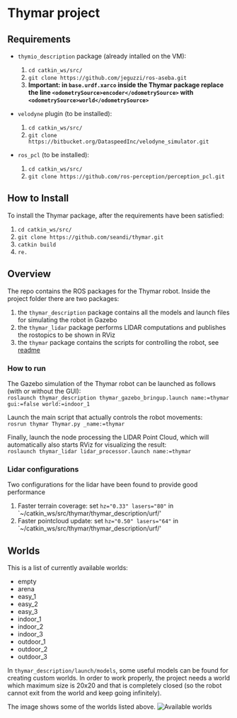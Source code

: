 # Thymar project

## Requirements

- `thymio_description` package (already intalled on the VM):
  1. `cd catkin_ws/src/`
  2. `git clone https://github.com/jeguzzi/ros-aseba.git`
  3. **Important: in `base.urdf.xarco` inside the Thymar package replace the line `<odometrySource>encoder</odometrySource>` with `<odometrySource>world</odometrySource>`**
  
- `velodyne` plugin (to be installed):
  1. `cd catkin_ws/src/`
  2. `git clone https://bitbucket.org/DataspeedInc/velodyne_simulator.git`
  
- `ros_pcl` (to be installed):
  1. `cd catkin_ws/src/`
  2. `git clone https://github.com/ros-perception/perception_pcl.git`
  
  

## How to Install

To install the Thymar package, after the requirements have been satisfied:
1. `cd catkin_ws/src/`
2. `git clone https://github.com/seandi/thymar.git`
3. `catkin build`
4. `re.`



## Overview

The repo contains the ROS packages for the Thymar robot. Inside the project folder there are two packages: 
1. the `thymar_description` package contains all the models and launch files for simulating the robot in Gazebo
1. the `thymar_lidar` package performs LIDAR computations and publishes the rostopics to be shown in RViz
2. the `thymar` package contains the scripts for controlling the robot, see [readme](thymar/README.md)



### How to run

The Gazebo simulation of the Thymar robot can be launched as follows (with or without the GUI):  
`roslaunch thymar_description thymar_gazebo_bringup.launch name:=thymar gui:=false world:=indoor_1`  

Launch the main script that actually controls the robot movements:  
`rosrun thymar Thymar.py _name:=thymar`

Finally, launch the node processing the LIDAR Point Cloud, which will automatically also starts RViz for visualizing the result:  
`roslaunch thymar_lidar lidar_processor.launch name:=thymar`  

### Lidar configurations
Two configurations for the lidar have been found to provide good performance
1. Faster terrain coverage: set `hz="0.33" lasers="80"` in `~/catkin_ws/src/thymar/thymar_description/urf/'
2. Faster pointcloud update: set `hz="0.50" lasers="64"` in `~/catkin_ws/src/thymar/thymar_description/urf/'





## Worlds

This is a list of currently available worlds:
- empty
- arena
- easy_1
- easy_2
- easy_3
- indoor_1
- indoor_2
- indoor_3
- outdoor_1
- outdoor_2
- outdoor_3

In `thymar_description/launch/models`, some useful models can be found for creating custom worlds. In order to work properly, the project needs a world which maximum size is 20x20 and that is completely closed (so the robot cannot exit from the world and keep going infinitely).

The image shows some of the worlds listed above.
![Available worlds](https://i.imgur.com/v3mFKZF.png)
